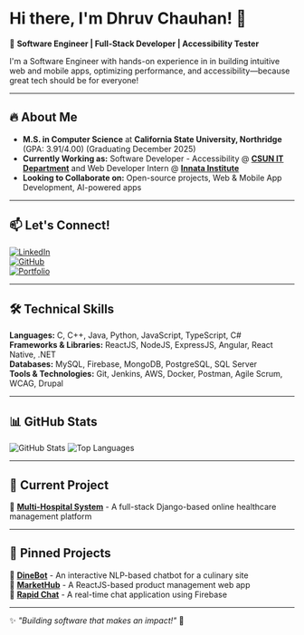 # Hi there, I'm Dhruv Chauhan! 👋  

🚀 **Software Engineer | Full-Stack Developer | Accessibility Tester**  
 
I'm a Software Engineer with hands-on experience in in building intuitive web and mobile apps, optimizing performance, and accessibility—because great tech should be for everyone!

---

## 🔥 About Me  
- **M.S. in Computer Science** at **California State University, Northridge** (GPA: 3.91/4.00) (Graduating December 2025)
- **Currently Working as:** Software Developer - Accessibility @ [**CSUN IT Department**](https://www.csun.edu/universal-design-center) and Web Developer Intern @ [**Innata Institute**](https://innatainstitute.com/)
- **Looking to Collaborate on:** Open-source projects, Web & Mobile App Development, AI-powered apps 

---

## 📫 Let's Connect!  
[![LinkedIn](https://img.shields.io/badge/LinkedIn-0077B5?style=for-the-badge&logo=linkedin&logoColor=white)](https://linkedin.com/in/dhruvchauhan7)  
[![GitHub](https://img.shields.io/badge/GitHub-181717?style=for-the-badge&logo=github&logoColor=white)](https://github.com/dhruvchauhan7)  
[![Portfolio](https://img.shields.io/badge/Portfolio-000000?style=for-the-badge&logo=About.me&logoColor=white)](https://yourportfolio.com) 

---

## 🛠️ Technical Skills  
**Languages:** C, C++, Java, Python, JavaScript, TypeScript, C#  
**Frameworks & Libraries:** ReactJS, NodeJS, ExpressJS, Angular, React Native, .NET  
**Databases:** MySQL, Firebase, MongoDB, PostgreSQL, SQL Server  
**Tools & Technologies:** Git, Jenkins, AWS, Docker, Postman, Agile Scrum, WCAG, Drupal  

---

## 📊 GitHub Stats  
![GitHub Stats](https://github-readme-stats.vercel.app/api?username=dhruvchauhan7&show_icons=true&theme=nightowl) 
![Top Languages](https://github-readme-stats.vercel.app/api/top-langs/?username=dhruvchauhan7&layout=compact&theme=radical)  

---

## 🚀 Current Project  
🔹 **[Multi-Hospital System](https://github.com/dhruvchauhan7/Multi-Hospital-System)** - A full-stack Django-based online healthcare management platform  

---

## 📌 Pinned Projects  
🔹 **[DineBot](https://github.com/dhruvchauhan7/DineBot)** - An interactive NLP-based chatbot for a culinary site  
🔹 **[MarketHub](https://github.com/dhruvchauhan7/MarketHub)** - A ReactJS-based product management web app   
🔹 **[Rapid Chat](https://github.com/dhruvchauhan7/Rapid-Chat)** - A real-time chat application using Firebase  
 
---

✨ _"Building software that makes an impact!"_ 🚀
